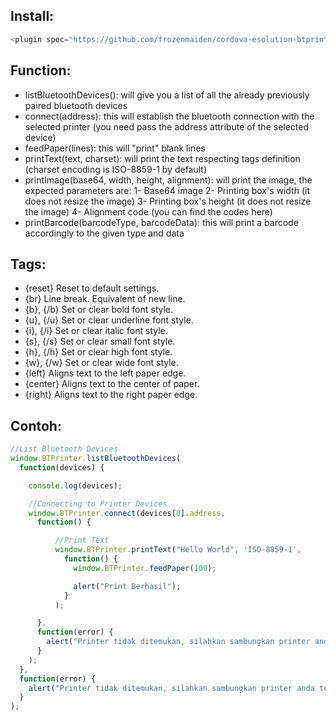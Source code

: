 ## Install:
```javascript
<plugin spec="https://github.com/frozenmaiden/cordova-esolution-btprinter.git" source="git" />
```

## Function:

- listBluetoothDevices(): will give you a list of all the already previously paired bluetooth devices
- connect(address): this will establish the bluetooth connection with the selected printer (you need pass the address attribute of the selected device)
- feedPaper(lines): this will "print" blank lines
- printText(text, charset): will print the text respecting tags definition (charset encoding is ISO-8859-1 by default)
- printImage(base64, width, height, alignment): will print the image, the expected parameters are:
    1- Base64 image
    2- Printing box's width (it does not resize the image)
    3- Printing box's height (it does not resize the image)
    4- Alignment code (you can find the codes here)
- printBarcode(barcodeType, barcodeData): this will print a barcode accordingly to the given type and data

## Tags:

- {reset} Reset to default settings.
- {br} Line break. Equivalent of new line.
- {b}, {/b} Set or clear bold font style.
- {u}, {/u} Set or clear underline font style.
- {i}, {/i} Set or clear italic font style.
- {s}, {/s} Set or clear small font style.
- {h}, {/h} Set or clear high font style.
- {w}, {/w} Set or clear wide font style.
- {left} Aligns text to the left paper edge.
- {center} Aligns text to the center of paper.
- {right} Aligns text to the right paper edge.

## Contoh:

```javascript
//List Bluetooth Devices
window.BTPrinter.listBluetoothDevices(
  function(devices) {

    console.log(devices);

    //Connecting to Printer Devices
    window.BTPrinter.connect(devices[0].address,
      function() {

          //Print Text
          window.BTPrinter.printText("Hello World", 'ISO-8859-1',
            function() {
              window.BTPrinter.feedPaper(100);

              alert("Print Berhasil");
            }
          );

      },
      function(error) {
        alert("Printer tidak ditemukan, silahkan sambungkan printer anda terlebih dahulu.");
      }
    );
  },
  function(error) {
    alert("Printer tidak ditemukan, silahkan sambungkan printer anda terlebih dahulu.");
  }
);
```
